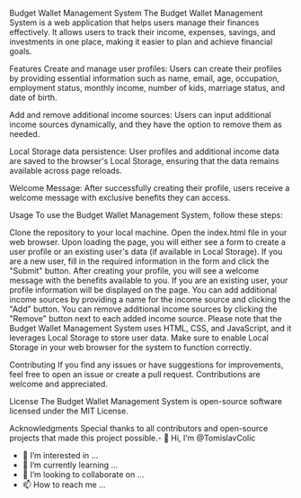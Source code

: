 Budget Wallet Management System
The Budget Wallet Management System is a web application that helps users manage their finances effectively. It allows users to track their income, expenses, savings, and investments in one place, making it easier to plan and achieve financial goals.

Features
Create and manage user profiles: Users can create their profiles by providing essential information such as name, email, age, occupation, employment status, monthly income, number of kids, marriage status, and date of birth.

Add and remove additional income sources: Users can input additional income sources dynamically, and they have the option to remove them as needed.

Local Storage data persistence: User profiles and additional income data are saved to the browser's Local Storage, ensuring that the data remains available across page reloads.

Welcome Message: After successfully creating their profile, users receive a welcome message with exclusive benefits they can access.

Usage
To use the Budget Wallet Management System, follow these steps:

Clone the repository to your local machine.
Open the index.html file in your web browser.
Upon loading the page, you will either see a form to create a user profile or an existing user's data (if available in Local Storage).
If you are a new user, fill in the required information in the form and click the "Submit" button.
After creating your profile, you will see a welcome message with the benefits available to you.
If you are an existing user, your profile information will be displayed on the page.
You can add additional income sources by providing a name for the income source and clicking the "Add" button.
You can remove additional income sources by clicking the "Remove" button next to each added income source.
Please note that the Budget Wallet Management System uses HTML, CSS, and JavaScript, and it leverages Local Storage to store user data. Make sure to enable Local Storage in your web browser for the system to function correctly.

Contributing
If you find any issues or have suggestions for improvements, feel free to open an issue or create a pull request. Contributions are welcome and appreciated.

License
The Budget Wallet Management System is open-source software licensed under the MIT License.

Acknowledgments
Special thanks to all contributors and open-source projects that made this project possible.- 👋 Hi, I’m @TomislavColic
- 👀 I’m interested in ...
- 🌱 I’m currently learning ...
- 💞️ I’m looking to collaborate on ...
- 📫 How to reach me ...

<!---
TomislavColic/TomislavColic is a ✨ special ✨ repository because its `README.md` (this file) appears on your GitHub profile.
You can click the Preview link to take a look at your changes.
--->
